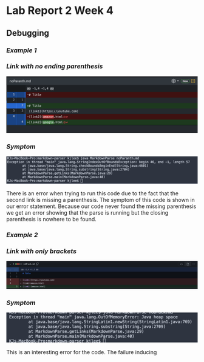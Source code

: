# Lab Report 2 Week 4
## Debugging

### _Example 1_
### _Link with no ending parenthesis_
![image](images/file1.png)

### _Symptom_
![image](images/error1.png)

There is an error when trying to run this code due to the fact that the second link is missing a parenthesis. The symptom of this code is shown in our error statement. Because our code never found the missing parenthesis we get an error showing that the parse is running but the closing parenthesis is nowhere to be found.

### _Example 2_
### _Link with only brackets_
![image](images/file2.png)

### _Symptom_
![image](images/error2.png)

This is an interesting error for the code. The failure inducing 